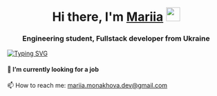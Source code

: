 <h1 align="center">Hi there, I'm <a href="https://dreamy-alpaca-e3e371.netlify.app/" target="_blank">Mariia</a> 
<img src="https://github.com/blackcater/blackcater/raw/main/images/Hi.gif" height="32"/></h1>
<h3 align="center">Engineering student, Fullstack developer from Ukraine</h3>
<a href="https://git.io/typing-svg">
  <img src="https://readme-typing-svg.herokuapp.com?color=%2336BCF7&lines=Engineering+student,+Fullstack+developer+from+Ukraine" alt="Typing SVG">
</a>


<h4>🔭 I’m currently looking for a job</h4> 
<p>📫 How to reach me: <a href="mailto:mariia.monakhova.dev@gmail.com">mariia.monakhova.dev@gmail.com</a></p>  
